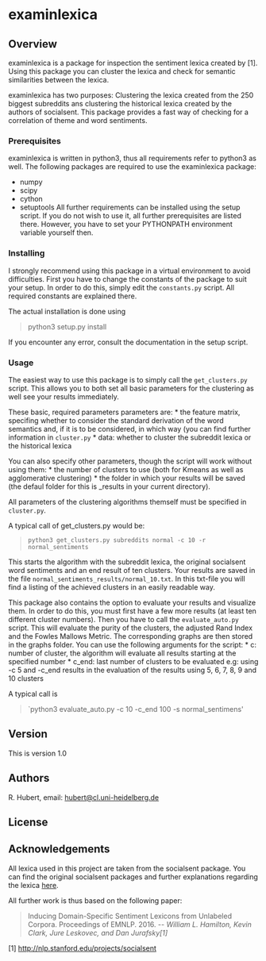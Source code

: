examinlexica
============

## Overview
examinlexica is a package for inspection the sentiment lexica created by [1].
Using this package you can cluster the lexica and check for semantic
similarities between the lexica.

examinlexica has two purposes: Clustering the lexica created from the 250
biggest subreddits ans clustering the historical lexica created by the authors
of socialsent.
This package provides a fast way of checking for a correlation of theme and 
word sentiments.

### Prerequisites
examinlexica is written in python3, thus all requirements refer to python3 as
well.
The following packages are required to use the examinlexica package:
* numpy
* scipy
* cython
* setuptools
All further requirements can be installed using the setup script. If you do not
wish to use it, all further prerequisites are listed there. 
However, you have to set your PYTHONPATH environment variable yourself then.


### Installing
I strongly recommend using this package in a virtual environment to avoid
difficulties. 
First you have to change the constants of the package to suit your setup.
In order to do this, simply edit the `constants.py` script.
All required constants are explained there.


The actual installation is done using

> python3 setup.py install

If you encounter any error, consult the documentation in the setup script.

### Usage
The easiest way to use this package is to simply call the `get_clusters.py`
script. This allows you to both set all basic parameters for the clustering as
well see your results immediately.

These basic, required parameters parameters are:
    * the feature matrix, specifing whether to consider the standard derivation
      of the word semantics and, if it is to be considered, in which way (you
      can find further information in `cluster.py`
    * data: whether to cluster the subreddit lexica or the historical lexica

You can also specify other parameters, though the script will work without
using them:
    * the number of clusters to use (both for Kmeans as well as agglomerative
      clustering)
    * the folder in which your results will be saved (the defaul folder for
      this is \_results in your current directory).

All parameters of the clustering algorithms themself must be specified in
`cluster.py`.

A typical call of get\_clusters.py would be:

> `python3 get_clusters.py subreddits normal -c 10 -r normal_sentiments`

This starts the algorithm with the subreddit lexica, the original socialsent
word sentiments and an end result of ten clusters. Your results are saved in
the file `normal_sentiments_results/normal_10.txt`.
In this txt-file you will find a listing of the achieved clusters in an easily
readable way.

This package also contains the option to evaluate your results and visualize
them. In order to do this, you must first have a few more results (at least ten
different cluster numbers). Then you have to call the `evaluate_auto.py` script. This
will evaluate the purity of the clusters, the adjusted Rand Index and the
Fowles Mallows Metric.
The corresponding graphs are then stored in the graphs folder. 
You can use the following arguments for the script: 
    * c: number of cluster, the algorithm will evaluate all results starting at the
      specified number
    * c\_end: last number of clusters to be evaluated
      e.g: using -c 5 and -c\_end results in the evaluation of the results
      using 5, 6, 7, 8, 9 and 10 clusters

A typical call is 
> `python3 evaluate_auto.py -c 10 -c_end 100 -s normal_sentimens'

## Version
This is version 1.0

## Authors
R. Hubert, email: hubert@cl.uni-heidelberg.de

## License

## Acknowledgements
All lexica used in this project are taken from the socialsent package. You can
find the original socialsent packages and further explanations regarding the
lexica [here](https://github.com/williamleif/socialsent).

All further work is thus based on the following paper:
> Inducing Domain-Specific Sentiment Lexicons from Unlabeled Corpora.
> Proceedings of EMNLP. 2016.
> --<cite> William L. Hamilton, Kevin Clark, Jure Leskovec, and Dan
> Jurafsky[1]</cite>

[1] http://nlp.stanford.edu/projects/socialsent
